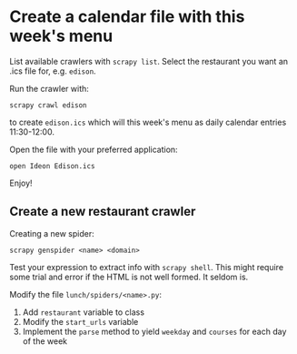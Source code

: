 # Create a calendar file with this week's menu

List available crawlers with `scrapy list`. Select the restaurant you want an .ics file for, e.g. `edison`.

Run the crawler with:

`scrapy crawl edison`

to create `edison.ics` which will this week's menu as daily calendar entries 11:30-12:00. 

Open the file with your preferred application:

`open Ideon Edison.ics`

Enjoy!

## Create a new restaurant crawler

Creating a new spider:

`scrapy genspider <name> <domain>`

Test your expression to extract info with `scrapy shell`. This might require some trial and error if the HTML is not well formed. It seldom is.

Modify the file `lunch/spiders/<name>.py`:

1. Add `restaurant` variable to class
2. Modify the `start_urls` variable
2. Implement the `parse` method to yield `weekday` and `courses` for each day of the week